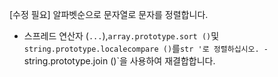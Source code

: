 [수정 필요]
알파벳순으로 문자열로 문자를 정렬합니다.

- 스프레드 연산자 (`...`),`array.prototype.sort ()`및`string.prototype.localecompare ()`를`str '로 정렬하십시오.
-`string.prototype.join ()`을 사용하여 재결합합니다.